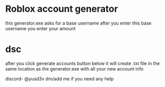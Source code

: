 # Roblox account generator
this generator.exe asks for a base username after you enter this base username you enter your amount 

# dsc
after you click generate accounts button below it will create .txt file in the same location as the generator.exe with all your new account info

discord- @yusd3v dm/add me if you need any help
